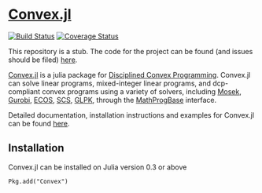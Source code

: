 # [Convex.jl](https://github.com/JuliaOpt/Convex.jl)

[![Build Status](https://travis-ci.org/cvxgrp/Convex.jl.svg?branch=master)](https://travis-ci.org/cvxgrp/Convex.jl) [![Coverage Status](https://img.shields.io/coveralls/cvxgrp/Convex.jl.svg)](https://coveralls.io/r/cvxgrp/Convex.jl)

This repository is a stub. The code for the project can be found (and issues should be filed) [here](https://github.com/JuliaOpt/Convex.jl).

[Convex.jl](https://github.com/JuliaOpt/Convex.jl) is a julia package for [Disciplined Convex Programming](http://dcp.stanford.edu/). Convex.jl can solve linear programs, mixed-integer linear programs, and dcp-compliant convex programs using a variety of solvers, including [Mosek](https://github.com/JuliaOpt/Mosek.jl), [Gurobi](https://github.com/JuliaOpt/gurobi.jl), [ECOS](https://github.com/JuliaOpt/ECOS.jl), [SCS](https://github.com/karanveerm/SCS.jl), [GLPK](https://github.com/JuliaOpt/GLPK.jl), through the [MathProgBase](http://mathprogbasejl.readthedocs.org/en/latest/) interface.

Detailed documentation, installation instructions and examples for Convex.jl can be found [here](http://convexjl.readthedocs.org/).

## Installation
Convex.jl can be installed on Julia version 0.3 or above
```
Pkg.add("Convex")
```